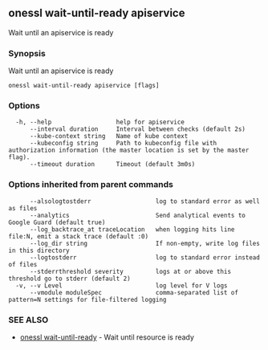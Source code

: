 ## onessl wait-until-ready apiservice

Wait until an apiservice is ready

### Synopsis

Wait until an apiservice is ready

```
onessl wait-until-ready apiservice [flags]
```

### Options

```
  -h, --help                  help for apiservice
      --interval duration     Interval between checks (default 2s)
      --kube-context string   Name of kube context
      --kubeconfig string     Path to kubeconfig file with authorization information (the master location is set by the master flag).
      --timeout duration      Timeout (default 3m0s)
```

### Options inherited from parent commands

```
      --alsologtostderr                  log to standard error as well as files
      --analytics                        Send analytical events to Google Guard (default true)
      --log_backtrace_at traceLocation   when logging hits line file:N, emit a stack trace (default :0)
      --log_dir string                   If non-empty, write log files in this directory
      --logtostderr                      log to standard error instead of files
      --stderrthreshold severity         logs at or above this threshold go to stderr (default 2)
  -v, --v Level                          log level for V logs
      --vmodule moduleSpec               comma-separated list of pattern=N settings for file-filtered logging
```

### SEE ALSO

* [onessl wait-until-ready](onessl_wait-until-ready.md)	 - Wait until resource is ready

